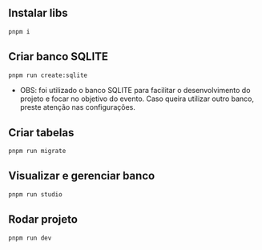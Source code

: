 ## Instalar libs

```bash
pnpm i
```

## Criar banco SQLITE

```bash
pnpm run create:sqlite
```

- OBS: foi utilizado o banco SQLITE para facilitar o desenvolvimento do projeto e focar no objetivo do evento. Caso queira utilizar outro banco, preste atenção nas configurações.

## Criar tabelas

```bash
pnpm run migrate
```

## Visualizar e gerenciar banco

```bash
pnpm run studio
```

## Rodar projeto

```bash
pnpm run dev
```